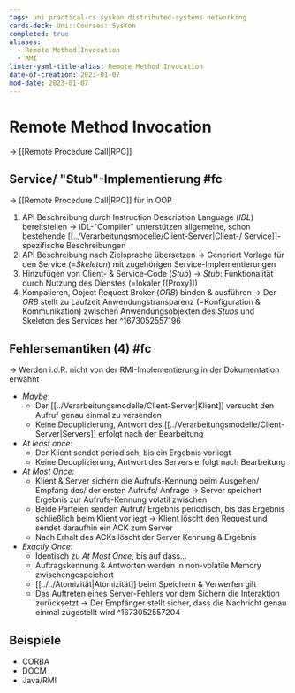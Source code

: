 ```yaml
---
tags: uni practical-cs syskon distributed-systems networking
cards-deck: Uni::Courses::SysKon
completed: true
aliases:
  - Remote Method Invocation
  - RMI
linter-yaml-title-alias: Remote Method Invocation
date-of-creation: 2023-01-07
mod-date: 2023-01-07
---
```


# Remote Method Invocation
→ [[Remote Procedure Call|RPC]]

## Service/ "Stub"-Implementierung #fc
→ [[Remote Procedure Call|RPC]] für in OOP
1. API Beschreibung durch Instruction Description Language (*IDL*) bereitstellen
	→ IDL-"Compiler" unterstützen allgemeine, schon bestehende [[../Verarbeitungsmodelle/Client-Server|Client-/ Service]]-spezifische Beschreibungen
2. API Beschreibung nach Zielsprache übersetzen
	 → Generiert Vorlage für den Service (=*Skeleton*) mit zugehörigen Service-Implementierungen
3. Hinzufügen von Client- & Service-Code (*Stub*)
	 → *Stub*: Funktionalität durch Nutzung des Dienstes (=lokaler [[Proxy]])
4. Kompalieren, Object Request Broker (*ORB*) binden & ausführen
	 → Der *ORB* stellt zu Laufzeit Anwendungstransparenz (=Konfiguration & Kommunikation) zwischen Anwendungsobjekten des *Stubs* und Skeleton des Services her
^1673052557196

## Fehlersemantiken (4) #fc
→ Werden i.d.R. nicht von der RMI-Implementierung in der Dokumentation erwähnt
- *Maybe*:
	- Der [[../Verarbeitungsmodelle/Client-Server|Klient]] versucht den Aufruf genau einmal zu versenden
	- Keine Deduplizierung, Antwort des [[../Verarbeitungsmodelle/Client-Server|Servers]] erfolgt nach der Bearbeitung
- *At least once*:
	- Der Klient sendet periodisch, bis ein Ergebnis vorliegt
	- Keine Deduplizierung, Antwort des Servers erfolgt nach Bearbeitung
- *At Most Once*:
	- Klient & Server sichern die Aufrufs-Kennung beim Ausgehen/ Empfang des/ der ersten Aufrufs/ Anfrage
		→ Server speichert Ergebnis zur Aufrufs-Kennung volatil zwischen
	- Beide Parteien senden Aufruf/ Ergebnis periodisch, bis das Ergebnis schließlich beim Klient vorliegt
		→ Klient löscht den Request und sendet daraufhin ein ACK zum Server
	- Nach Erhalt des ACKs löscht der Server Kennung & Ergebnis
- *Exactly Once*:
	- Identisch zu *At Most Once*, bis auf dass…
	- Auftragskennung & Antworten werden in non-volatile Memory zwischengespeichert
	- [[../../Atomizität|Atomizität]] beim Speichern & Verwerfen gilt
	- Das Auftreten eines Server-Fehlers vor dem Sichern die Interaktion zurücksetzt
	→ Der Empfänger stellt sicher, dass die Nachricht genau einmal zugestellt wird
^1673052557204

## Beispiele
- CORBA
- DOCM
- Java/RMI

